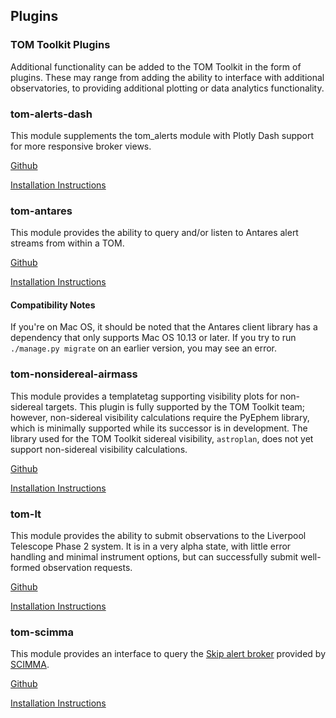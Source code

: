 Plugins
---

### TOM Toolkit Plugins

Additional functionality can be added to the TOM Toolkit in the form of plugins.
These may range from adding the ability to interface with additional
observatories, to providing additional plotting or data analytics functionality.

### tom-alerts-dash

This module supplements the tom_alerts module with Plotly Dash support for more responsive broker views.

[Github](https://github.com/TOMToolkit/tom_alerts_dash)

[Installation Instructions](https://github.com/TOMToolkit/tom_alerts_dash#installation)

### tom-antares
This module provides the ability to query and/or listen to Antares alert streams
from within a TOM.

[Github](https://github.com/TOMToolkit/tom_antares)

[Installation Instructions](https://github.com/TOMToolkit/tom_antares)

#### Compatibility Notes

If you're on Mac OS, it should be noted that the Antares client library has a dependency
that only supports Mac OS 10.13 or later. If you try to run `./manage.py migrate` on an
earlier version, you may see an error.

### tom-nonsidereal-airmass

This module provides a templatetag supporting visibility plots for non-sidereal targets. This plugin is fully
supported by the TOM Toolkit team; however, non-sidereal visibility calculations require the PyEphem library, which is
minimally supported while its successor is in development. The library used for the TOM Toolkit sidereal visibility,
`astroplan`, does not yet support non-sidereal visibility calculations.

[Github](https://github.com/TOMToolkit/tom_nonsidereal_airmass)

[Installation Instructions](https://github.com/TOMToolkit/tom_nonsidereal_airmass)

### tom-lt

This module provides the ability to submit observations to the Liverpool Telescope Phase 2 system. It is in a very
alpha state, with little error handling and minimal instrument options, but can successfully submit well-formed
observation requests.

[Github](https://github.com/TOMToolkit/tom_lt)

[Installation Instructions](https://github.com/TOMToolkit/tom_lt/blob/main/README.md#installation-and-setup)

### tom-scimma

This module provides an interface to query the [Skip alert broker](http://skip.dev.hop.scimma.org) provided by [SCIMMA](https://scimma.org).

[Github](https://github.com/TOMToolkit/tom_scimma)

[Installation Instructions](https://github.com/TOMToolkit/tom_scimma#installation)
